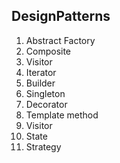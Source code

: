 ## DesignPatterns
1. Abstract Factory
2. Composite
3. Visitor
4. Iterator
5. Builder
6. Singleton
7. Decorator
8. Template method
9. Visitor
10. State
11. Strategy
